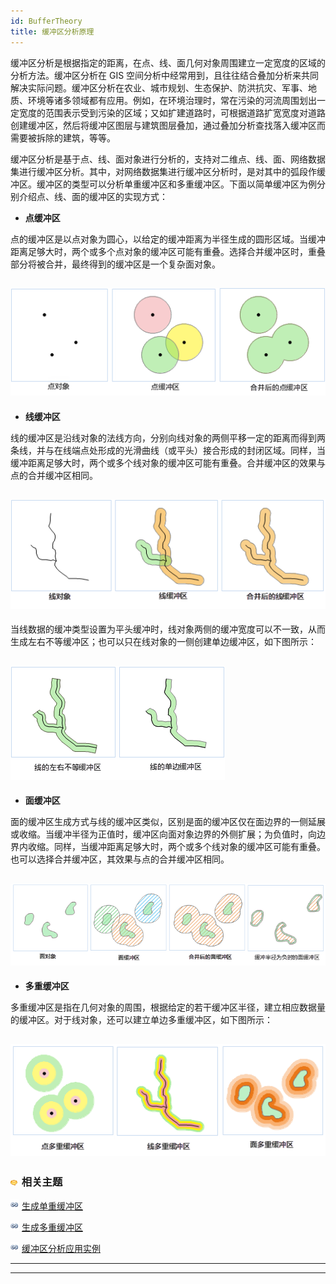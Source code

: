 ```yaml
---
id: BufferTheory
title: 缓冲区分析原理
---
```

缓冲区分析是根据指定的距离，在点、线、面几何对象周围建立一定宽度的区域的分析方法。缓冲区分析在 GIS
空间分析中经常用到，且往往结合叠加分析来共同解决实际问题。缓冲区分析在农业、城市规划、生态保护、防洪抗灾、军事、地质、环境等诸多领域都有应用。例如，在环境治理时，常在污染的河流周围划出一定宽度的范围表示受到污染的区域；又如扩建道路时，可根据道路扩宽宽度对道路创建缓冲区，然后将缓冲区图层与建筑图层叠加，通过叠加分析查找落入缓冲区而需要被拆除的建筑，等等。

缓冲区分析是基于点、线、面对象进行分析的，支持对二维点、线、面、网络数据集进行缓冲区分析。其中，对网络数据集进行缓冲区分析时，是对其中的弧段作缓冲区。缓冲区的类型可以分析单重缓冲区和多重缓冲区。下面以简单缓冲区为例分别介绍点、线、面的缓冲区的实现方式：

  * **点缓冲区**

点的缓冲区是以点对象为圆心，以给定的缓冲距离为半径生成的圆形区域。当缓冲距离足够大时，两个或多个点对象的缓冲区可能有重叠。选择合并缓冲区时，重叠部分将被合并，最终得到的缓冲区是一个复杂面对象。

![](img/Buffer1.png)  
---  
  * **线缓冲区**

线的缓冲区是沿线对象的法线方向，分别向线对象的两侧平移一定的距离而得到两条线，并与在线端点处形成的光滑曲线（或平头）接合形成的封闭区域。同样，当缓冲距离足够大时，两个或多个线对象的缓冲区可能有重叠。合并缓冲区的效果与点的合并缓冲区相同。

![](img/Buffer2.png)  
---  
  
当线数据的缓冲类型设置为平头缓冲时，线对象两侧的缓冲宽度可以不一致，从而生成左右不等缓冲区；也可以只在线对象的一侧创建单边缓冲区，如下图所示：

![](img/Buffer3.png)  
---  
  * **面缓冲区**

面的缓冲区生成方式与线的缓冲区类似，区别是面的缓冲区仅在面边界的一侧延展或收缩。当缓冲半径为正值时，缓冲区向面对象边界的外侧扩展；为负值时，向边界内收缩。同样，当缓冲距离足够大时，两个或多个线对象的缓冲区可能有重叠。也可以选择合并缓冲区，其效果与点的合并缓冲区相同。

![](img/Buffer4.png)  
---  
  * **多重缓冲区**

多重缓冲区是指在几何对象的周围，根据给定的若干缓冲区半径，建立相应数据量的缓冲区。对于线对象，还可以建立单边多重缓冲区，如下图所示：

![](img/Buffer5.png)  
---  

### ![](../../../img/seealso.png) 相关主题

![](../../../img/smalltitle.png) [生成单重缓冲区](../bufferanalyst/SingleBuffer.htm)

![](../../../img/smalltitle.png) [生成多重缓冲区](../bufferanalyst/MutilBuffer.htm)

![](../../../img/smalltitle.png) [缓冲区分析应用实例](BufferAnalyst_Example.htm)

* * *

[](http://www.supermap.com)  
  
---

